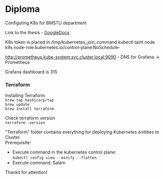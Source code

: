 # Diploma
Configuting K8s for BMSTU department

Link to the thesis - [GoogleDocs](https://docs.google.com/document/d/1j3J5q9caRZ7amjac2oHKkS3EQivKc2Pc/edit)

K8s token is placed in /tmp/kubernetes_join_command
kubectl taint node k9s node-role.kubernetes.io/control-plane:NoSchedule-

http://prometheus.kube-system.svc.cluster.local:9090 - DNS for Grafana -> Prometheus

Grafana dashboard is 315

### Terraform
Installing Terraform<br>
<code>brew tap hashicorp/tap</code> <br>
<code>brew update</code><br>
<code>brew install terraform</code><br>

Check terraform version <br> 
<code>terraform -version</code>

"Terraform" folder contains everything for deploying Kubernetes enitities to Cluster.<br>
Prerequisite: <br>
<ul>
  <li>Execute command in the kubernetes control plane: <br> <code>kubectl config view --minify --flatten </code> </li>
  <li>Execute command: Salam </li>
</ul>
Thanks for attention!
